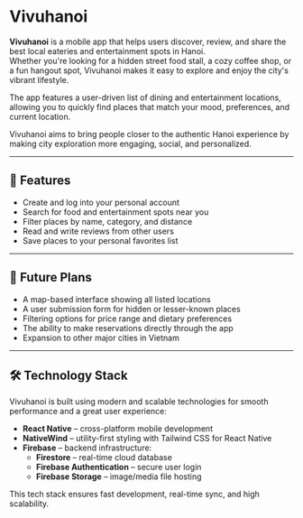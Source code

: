 # Vivuhanoi

**Vivuhanoi** is a mobile app that helps users discover, review, and share the best local eateries and entertainment spots in Hanoi.  
Whether you're looking for a hidden street food stall, a cozy coffee shop, or a fun hangout spot, Vivuhanoi makes it easy to explore and enjoy the city's vibrant lifestyle.

The app features a user-driven list of dining and entertainment locations, allowing you to quickly find places that match your mood, preferences, and current location.

Vivuhanoi aims to bring people closer to the authentic Hanoi experience by making city exploration more engaging, social, and personalized.

---

## 🌟 Features

- Create and log into your personal account  
- Search for food and entertainment spots near you  
- Filter places by name, category, and distance  
- Read and write reviews from other users  
- Save places to your personal favorites list  

---

## 🚀 Future Plans

- A map-based interface showing all listed locations  
- A user submission form for hidden or lesser-known places  
- Filtering options for price range and dietary preferences  
- The ability to make reservations directly through the app  
- Expansion to other major cities in Vietnam  

---

## 🛠️ Technology Stack

Vivuhanoi is built using modern and scalable technologies for smooth performance and a great user experience:

- **React Native** – cross-platform mobile development  
- **NativeWind** – utility-first styling with Tailwind CSS for React Native  
- **Firebase** – backend infrastructure:
  - **Firestore** – real-time cloud database  
  - **Firebase Authentication** – secure user login  
  - **Firebase Storage** – image/media file hosting  

This tech stack ensures fast development, real-time sync, and high scalability.

